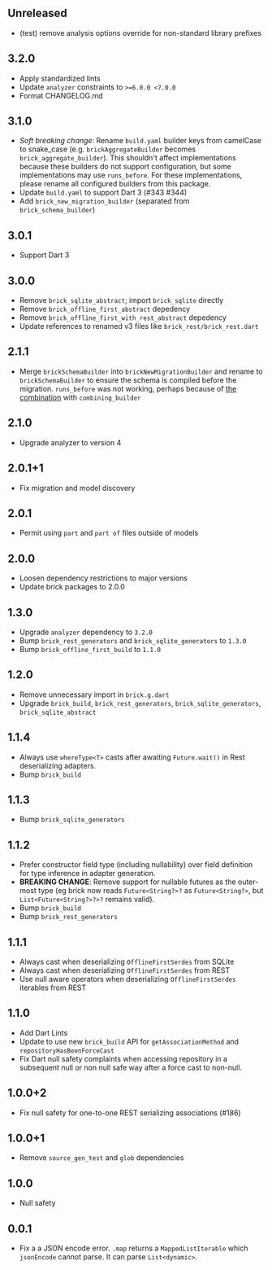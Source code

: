 ## Unreleased

- (test) remove analysis options override for non-standard library prefixes

## 3.2.0

- Apply standardized lints
- Update `analyzer` constraints to `>=6.0.0 <7.0.0`
- Format CHANGELOG.md

## 3.1.0

- _Soft breaking change_: Rename `build.yaml` builder keys from camelCase to snake_case (e.g. `brickAggregateBuilder` becomes `brick_aggregate_builder`). This shouldn't affect implementations because these builders do not support configuration, but some implementations may use `runs_before`. For these implementations, please rename all configured builders from this package.
- Update `build.yaml` to support Dart 3 (#343 #344)
- Add `brick_new_migration_builder` (separated from `brick_schema_builder`)

## 3.0.1

- Support Dart 3

## 3.0.0

- Remove `brick_sqlite_abstract`; import `brick_sqlite` directly
- Remove `brick_offline_first_abstract` depedency
- Remove `brick_offline_first_with_rest_abstract` depedency
- Update references to renamed v3 files like `brick_rest/brick_rest.dart`

## 2.1.1

- Merge `brickSchemaBuilder` into `brickNewMigrationBuilder` and rename to `brickSchemaBuilder` to ensure the schema is compiled before the migration. `runs_before` was not working, perhaps because of [the combination](https://github.com/dart-lang/build/blob/85900b19ee186d133b41e957fd60836282b45d7c/docs/builder_author_faq.md#why-cant-my-builder-resolve-code-output-by-another-builder) with `combining_builder`

## 2.1.0

- Upgrade analyzer to version 4

## 2.0.1+1

- Fix migration and model discovery

## 2.0.1

- Permit using `part` and `part of` files outside of models

## 2.0.0

- Loosen dependency restrictions to major versions
- Update brick packages to 2.0.0

## 1.3.0

- Upgrade `analyzer` dependency to `3.2.0`
- Bump `brick_rest_generators` and `brick_sqlite_generators` to `1.3.0`
- Bump `brick_offline_first_build` to `1.1.0`

## 1.2.0

- Remove unnecessary import in `brick.g.dart`
- Upgrade `brick_build`, `brick_rest_generators`, `brick_sqlite_generators`, `brick_sqlite_abstract`

## 1.1.4

- Always use `whereType<T>` casts after awaiting `Future.wait()` in Rest deserializing adapters.
- Bump `brick_build`

## 1.1.3

- Bump `brick_sqlite_generators`

## 1.1.2

- Prefer constructor field type (including nullability) over field definition for type inference in adapter generation.
- **BREAKING CHANGE**: Remove support for nullable futures as the outer-most type (eg brick now reads `Future<String?>?` as `Future<String?>`, but `List<Future<String?>?>?` remains valid).
- Bump `brick_build`
- Bump `brick_rest_generators`

## 1.1.1

- Always cast when deserializing `OfflineFirstSerdes` from SQLite
- Always cast when deserializing `OfflineFirstSerdes` from REST
- Use null aware operators when deserializing `OfflineFirstSerdes` iterables from REST

## 1.1.0

- Add Dart Lints
- Update to use new `brick_build` API for `getAssociationMethod` and `repositoryHasBeenForceCast`
- Fix Dart null safety complaints when accessing repository in a subsequent null or non null safe way after a force cast to non-null.

## 1.0.0+2

- Fix null safety for one-to-one REST serializing associations (#186)

## 1.0.0+1

- Remove `source_gen_test` and `glob` dependencies

## 1.0.0

- Null safety

## 0.0.1

- Fix a a JSON encode error. `.map` returns a `MappedListIterable` which `jsonEncode` cannot parse. It can parse `List<dynamic>`.
